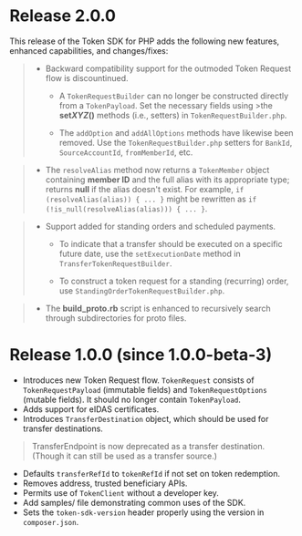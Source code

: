 # Release 2.0.0
This release of the Token SDK for PHP adds the following new features, enhanced capabilities, and changes/fixes:
> * Backward compatibility support for the outmoded Token Request flow is discountinued.
>
>     * A `TokenRequestBuilder` can no longer be constructed directly from a `TokenPayload`. Set the necessary fields using >the **set*XYZ*()** methods (i.e., setters) in `TokenRequestBuilder.php`. 
>
>     * The `addOption` and `addAllOptions` methods have likewise been removed. Use the
>`TokenRequestBuilder.php` setters for `BankId`, `SourceAccountId`, `fromMemberId`, etc.

> * The `resolveAlias` method now returns a `TokenMember` object containing **member ID**
and the full alias with its appropriate type; returns **null** if the alias doesn't exist.
>   For example, `if (resolveAlias(alias)) { ... }` might be rewritten as
>   `if (!is_null(resolveAlias(alias))) { ... }`.

> * Support added for standing orders and scheduled payments.
>     * To indicate that a transfer should be executed on a specific future date, use the
>`setExecutionDate` method in `TransferTokenRequestBuilder`. 
>
>     * To construct a token request for a standing (recurring) order, use `StandingOrderTokenRequestBuilder.php`.

> * The **build_proto.rb** script is enhanced to recursively search through subdirectories for proto files.
 
# Release 1.0.0 (since 1.0.0-beta-3)
- Introduces new Token Request flow. `TokenRequest` consists of `TokenRequestPayload` 
(immutable fields) and `TokenRequestOptions` (mutable fields). It should no longer contain 
`TokenPayload`.
- Adds support for eIDAS certificates.
- Introduces `TransferDestination` object, which should be used for transfer destinations.
>TransferEndpoint is now deprecated as a transfer destination. (Though it can still be used 
as a transfer source.)
- Defaults `transferRefId` to `tokenRefId` if not set on token redemption.
- Removes address, trusted beneficiary APIs.
- Permits use of `TokenClient` without a developer key.
- Add samples/ file demonstrating common uses of the SDK.
- Sets the `token-sdk-version` header properly using the version in `composer.json`.
